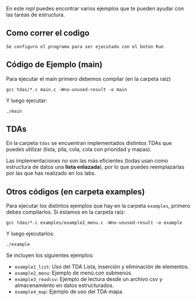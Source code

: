 En este *repl* puedes encontrar varios ejemplos que te pueden ayudar con las tareas de estructura.

## Como correr el codigo
````
Se configuro el programa para ser ejecutado con el boton Run
````

## Código de Ejemplo (main)
Para ejecutar el main primero debemos compilar (en la carpeta raíz)
````
gcc tdas/*.c main.c -Wno-unused-result -o main
````

Y luego ejecutar:
````
./main
````

## TDAs
En la carpeta `tdas` se encuentran implementados distintos TDAs que puedes utilizar (lista, pila, cola, cola con prioridad y mapas). 

Las implementaciones no son las más eficientes (todas usan como estructura de datos una **lista enlazada**), por lo que puedes reemplazarlas por las que has realizado en los labs.

## Otros códigos (en carpeta examples)
Para ejecutar los distintos ejemplos que hay en la carpeta `examples`, primero debes compilarlos. Si estamos en la carpeta raíz:
````
gcc tdas/*.c examples/example2_menu.c -Wno-unused-result -o example
````
Y luego ejecutarlos:
````
./example
````

Se incluyen los siguientes ejemplos:
* `example1_list`: Uso del TDA Lista, inserción y eliminación de elementos.
* `example2_menu`: Ejemplo de menú con submenús.
* `example3_readcsv`: Ejemplo de lectura desde un archivo csv y almacenamiento en datos estructurados.
* `example4_map`: Ejemplo de uso del TDA mapa.